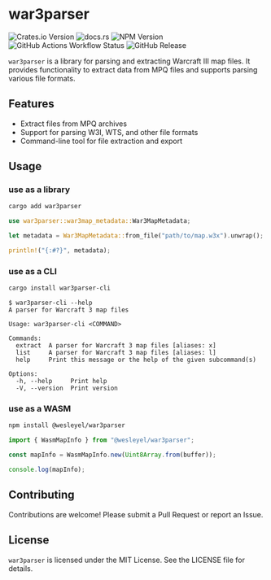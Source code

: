 # war3parser

![Crates.io Version](https://img.shields.io/crates/v/war3parser)
![docs.rs](https://img.shields.io/docsrs/war3parser)
![NPM Version](https://img.shields.io/npm/v/%40wesleyel%2Fwar3parser)
![GitHub Actions Workflow Status](https://img.shields.io/github/actions/workflow/status/wesleyel/war3parser/build.yml)
![GitHub Release](https://img.shields.io/github/v/release/wesleyel/war3parser?label=war3parser-cli)

`war3parser` is a library for parsing and extracting Warcraft III map files. It provides functionality to extract data from MPQ files and supports parsing various file formats.

## Features

- Extract files from MPQ archives
- Support for parsing W3I, WTS, and other file formats
- Command-line tool for file extraction and export

## Usage

### use as a library

```bash
cargo add war3parser
```

```rust
use war3parser::war3map_metadata::War3MapMetadata;

let metadata = War3MapMetadata::from_file("path/to/map.w3x").unwrap();

println!("{:#?}", metadata);
```

### use as a CLI

```bash
cargo install war3parser-cli
```

```plaintext
$ war3parser-cli --help
A parser for Warcraft 3 map files

Usage: war3parser-cli <COMMAND>

Commands:
  extract  A parser for Warcraft 3 map files [aliases: x]
  list     A parser for Warcraft 3 map files [aliases: l]
  help     Print this message or the help of the given subcommand(s)

Options:
  -h, --help     Print help
  -V, --version  Print version
```

### use as a WASM

```bash
npm install @wesleyel/war3parser
```

```javascript
import { WasmMapInfo } from "@wesleyel/war3parser";

const mapInfo = WasmMapInfo.new(Uint8Array.from(buffer));

console.log(mapInfo);
```

## Contributing

Contributions are welcome! Please submit a Pull Request or report an Issue.

## License

`war3parser` is licensed under the MIT License. See the LICENSE file for details.
